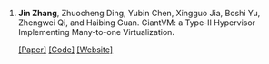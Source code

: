 <ol>
    <li>
        <b>Jin Zhang</b>, Zhuocheng Ding, Yubin Chen, Xingguo Jia, Boshi Yu, Zhengwei Qi, and Haibing Guan. GiantVM: a Type-II Hypervisor Implementing Many-to-one Virtualization.

[\[Paper\]](https://xianliang66.github.io/files/vee20.pdf) [\[Code\]](https://github.com/GiantVM) [\[Website\]](https://giantvm.github.io/)
    </li>
</ol>

